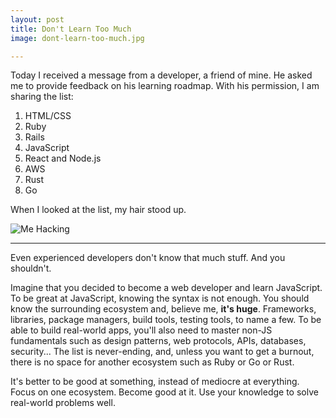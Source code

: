 ```yaml
---
layout: post
title: Don't Learn Too Much
image: dont-learn-too-much.jpg

---
```


Today I received a message from a developer, a friend of mine. He asked me to provide feedback on his learning roadmap. With his permission, I am sharing the list:

1. HTML/CSS
2. Ruby
3. Rails
4. JavaScript
5. React and Node.js
6. AWS
7. Rust
8. Go

When I looked at the list, my hair stood up. 

![Me Hacking](/images/{{page.image}})

---

Even experienced developers don't know that much stuff. And you shouldn't.

Imagine that you decided to become a web developer and learn JavaScript. To be great at JavaScript, knowing the syntax is not enough. You should know the surrounding ecosystem and, believe me, **it's huge**. Frameworks, libraries, package managers, build tools, testing tools, to name a few. To be able to build real-world apps, you'll also need to master non-JS fundamentals such as design patterns, web protocols, APIs, databases, security... The list is never-ending, and, unless you want to get a burnout, there is no space for another ecosystem such as Ruby or Go or Rust.

It's better to be good at something, instead of mediocre at everything. Focus on one ecosystem. Become good at it. Use your knowledge to solve real-world problems well.